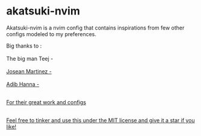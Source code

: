 # akatsuki-nvim
Akatsuki-nvim is a nvim config that contains inspirations from few other configs modeled to my preferences.

Big thanks to : <br><br>
The big man Teej - <a href="https://github.com/tjdevries"> <br><br>
Josean Martinez - <a href ="https://github.com/josean-dev"> <br><br>
Adib Hanna - <a href="https://github.com/adibhanna">  <br><br>

For their great work and configs <br><br>

Feel free to tinker and use this under the MIT license and give it a star if you like!
